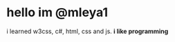 <h1>hello im @mleya1</h1>
<text>i learned w3css, c#, html, css and js.</text>
<b>i like programming</b>
